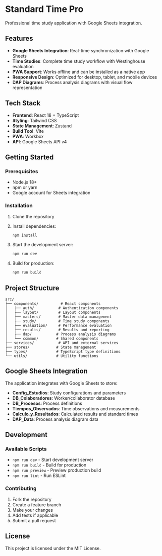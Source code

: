 # Standard Time Pro

Professional time study application with Google Sheets integration.

## Features

- **Google Sheets Integration**: Real-time synchronization with Google Sheets
- **Time Studies**: Complete time study workflow with Westinghouse evaluation
- **PWA Support**: Works offline and can be installed as a native app
- **Responsive Design**: Optimized for desktop, tablet, and mobile devices
- **DAP Diagrams**: Process analysis diagrams with visual flow representation

## Tech Stack

- **Frontend**: React 18 + TypeScript
- **Styling**: Tailwind CSS
- **State Management**: Zustand
- **Build Tool**: Vite
- **PWA**: Workbox
- **API**: Google Sheets API v4

## Getting Started

### Prerequisites

- Node.js 18+ 
- npm or yarn
- Google account for Sheets integration

### Installation

1. Clone the repository
2. Install dependencies:
   ```bash
   npm install
   ```

3. Start the development server:
   ```bash
   npm run dev
   ```

4. Build for production:
   ```bash
   npm run build
   ```

## Project Structure

```
src/
├── components/          # React components
│   ├── auth/           # Authentication components
│   ├── layout/         # Layout components
│   ├── masters/        # Master data management
│   ├── study/          # Time study components
│   ├── evaluation/     # Performance evaluation
│   ├── results/        # Results and reporting
│   ├── dap/           # Process analysis diagrams
│   └── common/        # Shared components
├── services/           # API and external services
├── stores/            # State management
├── types/             # TypeScript type definitions
└── utils/             # Utility functions
```

## Google Sheets Integration

The application integrates with Google Sheets to store:

- **Config_Estudios**: Study configurations and parameters
- **DB_Colaboradores**: Worker/collaborator database
- **DB_Procesos**: Process definitions
- **Tiempos_Observados**: Time observations and measurements
- **Calculo_y_Resultados**: Calculated results and standard times
- **DAP_Data**: Process analysis diagram data

## Development

### Available Scripts

- `npm run dev` - Start development server
- `npm run build` - Build for production
- `npm run preview` - Preview production build
- `npm run lint` - Run ESLint

### Contributing

1. Fork the repository
2. Create a feature branch
3. Make your changes
4. Add tests if applicable
5. Submit a pull request

## License

This project is licensed under the MIT License.